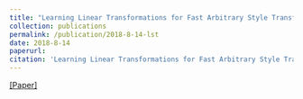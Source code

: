 ```yaml
---
title: "Learning Linear Transformations for Fast Arbitrary Style Transfer"
collection: publications
permalink: /publication/2018-8-14-lst
date: 2018-8-14
paperurl: 
citation: 'Learning Linear Transformations for Fast Arbitrary Style Transfer, Xueting Li , Sifei Liu , Jan Kautz , Ming-Hsuan Yang'
---
```


[[Paper]](https://arxiv.org/abs/1802.06474)
